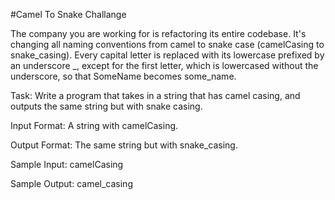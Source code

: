 #Camel To Snake Challange

The company you are working for is refactoring its entire codebase. It's changing all naming conventions from camel to snake case (camelCasing to snake_casing). 
Every capital letter is replaced with its lowercase prefixed by an underscore _, except for the first letter, which is lowercased without the underscore, so that SomeName becomes some_name.

Task: 
Write a program that takes in a string that has camel casing, and outputs the same string but with snake casing.

Input Format: 
A string with camelCasing.

Output Format: 
The same string but with snake_casing.

Sample Input: 
camelCasing

Sample Output:
camel_casing
